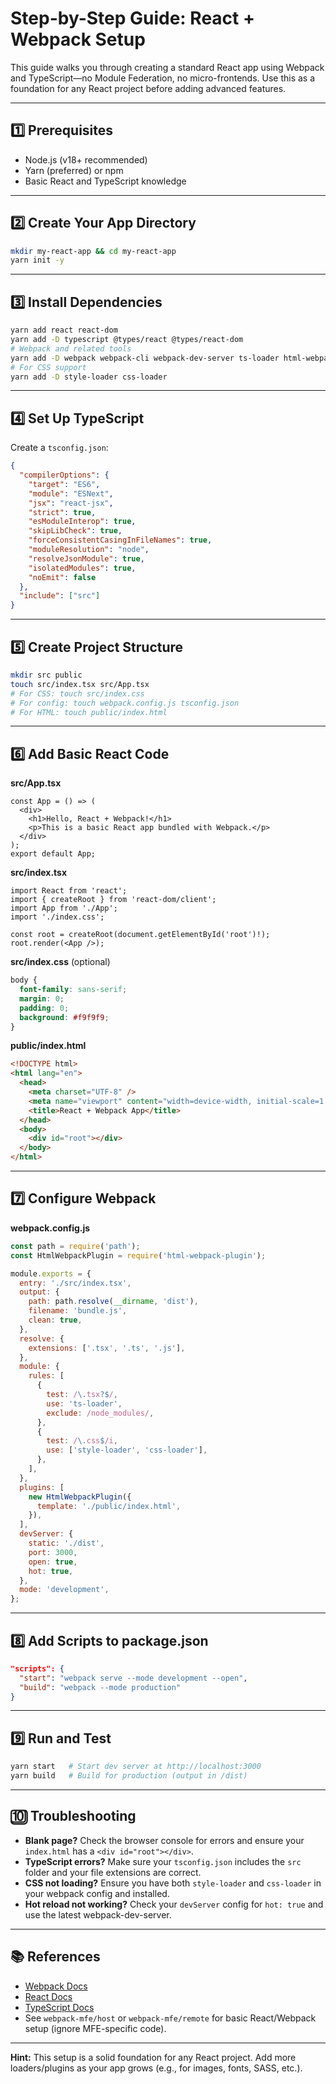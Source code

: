# Step-by-Step Guide: React + Webpack Setup

This guide walks you through creating a standard React app using Webpack and TypeScript—no Module Federation, no micro-frontends. Use this as a foundation for any React project before adding advanced features.

---

## 1️⃣ Prerequisites

- Node.js (v18+ recommended)
- Yarn (preferred) or npm
- Basic React and TypeScript knowledge

---

## 2️⃣ Create Your App Directory

```bash
mkdir my-react-app && cd my-react-app
yarn init -y
```

---

## 3️⃣ Install Dependencies

```bash
yarn add react react-dom
yarn add -D typescript @types/react @types/react-dom
# Webpack and related tools
yarn add -D webpack webpack-cli webpack-dev-server ts-loader html-webpack-plugin
# For CSS support
yarn add -D style-loader css-loader
```

---

## 4️⃣ Set Up TypeScript

Create a `tsconfig.json`:

```json
{
  "compilerOptions": {
    "target": "ES6",
    "module": "ESNext",
    "jsx": "react-jsx",
    "strict": true,
    "esModuleInterop": true,
    "skipLibCheck": true,
    "forceConsistentCasingInFileNames": true,
    "moduleResolution": "node",
    "resolveJsonModule": true,
    "isolatedModules": true,
    "noEmit": false
  },
  "include": ["src"]
}
```

---

## 5️⃣ Create Project Structure

```bash
mkdir src public
touch src/index.tsx src/App.tsx
# For CSS: touch src/index.css
# For config: touch webpack.config.js tsconfig.json
# For HTML: touch public/index.html
```

---

## 6️⃣ Add Basic React Code

**src/App.tsx**

```tsx
const App = () => (
  <div>
    <h1>Hello, React + Webpack!</h1>
    <p>This is a basic React app bundled with Webpack.</p>
  </div>
);
export default App;
```

**src/index.tsx**

```tsx
import React from 'react';
import { createRoot } from 'react-dom/client';
import App from './App';
import './index.css';

const root = createRoot(document.getElementById('root')!);
root.render(<App />);
```

**src/index.css** (optional)

```css
body {
  font-family: sans-serif;
  margin: 0;
  padding: 0;
  background: #f9f9f9;
}
```

**public/index.html**

```html
<!DOCTYPE html>
<html lang="en">
  <head>
    <meta charset="UTF-8" />
    <meta name="viewport" content="width=device-width, initial-scale=1.0" />
    <title>React + Webpack App</title>
  </head>
  <body>
    <div id="root"></div>
  </body>
</html>
```

---

## 7️⃣ Configure Webpack

**webpack.config.js**

```js
const path = require('path');
const HtmlWebpackPlugin = require('html-webpack-plugin');

module.exports = {
  entry: './src/index.tsx',
  output: {
    path: path.resolve(__dirname, 'dist'),
    filename: 'bundle.js',
    clean: true,
  },
  resolve: {
    extensions: ['.tsx', '.ts', '.js'],
  },
  module: {
    rules: [
      {
        test: /\.tsx?$/,
        use: 'ts-loader',
        exclude: /node_modules/,
      },
      {
        test: /\.css$/i,
        use: ['style-loader', 'css-loader'],
      },
    ],
  },
  plugins: [
    new HtmlWebpackPlugin({
      template: './public/index.html',
    }),
  ],
  devServer: {
    static: './dist',
    port: 3000,
    open: true,
    hot: true,
  },
  mode: 'development',
};
```

---

## 8️⃣ Add Scripts to package.json

```json
"scripts": {
  "start": "webpack serve --mode development --open",
  "build": "webpack --mode production"
}
```

---

## 9️⃣ Run and Test

```bash
yarn start   # Start dev server at http://localhost:3000
yarn build   # Build for production (output in /dist)
```

---

## 🔟 Troubleshooting

- **Blank page?** Check the browser console for errors and ensure your `index.html` has a `<div id="root"></div>`.
- **TypeScript errors?** Make sure your `tsconfig.json` includes the `src` folder and your file extensions are correct.
- **CSS not loading?** Ensure you have both `style-loader` and `css-loader` in your webpack config and installed.
- **Hot reload not working?** Check your `devServer` config for `hot: true` and use the latest webpack-dev-server.

---

## 📚 References

- [Webpack Docs](https://webpack.js.org/)
- [React Docs](https://react.dev/)
- [TypeScript Docs](https://www.typescriptlang.org/)
- See `webpack-mfe/host` or `webpack-mfe/remote` for basic React/Webpack setup (ignore MFE-specific code).

---

**Hint:** This setup is a solid foundation for any React project. Add more loaders/plugins as your app grows (e.g., for images, fonts, SASS, etc.).

